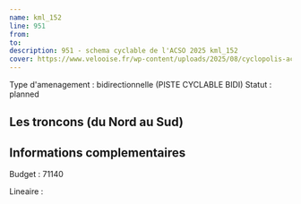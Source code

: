 ```yaml
---
name: kml_152 
line: 951
from: 
to:  
description: 951 - schema cyclable de l'ACSO 2025 kml_152 
cover: https://www.velooise.fr/wp-content/uploads/2025/08/cyclopolis-acso-951.jpg
---
```

Type d'amenagement : bidirectionnelle (PISTE CYCLABLE BIDI)
Statut : planned
## Les troncons (du Nord au Sud)

## Informations complementaires

Budget  : 71140 

Lineaire :

